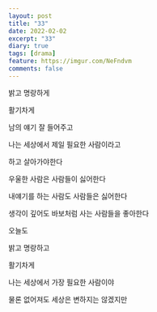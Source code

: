 ```yaml
---
layout: post
title: "33"
date: 2022-02-02
excerpt: "33"
diary: true
tags: [drama]
feature: https://imgur.com/NeFndvm
comments: false
---
```


밝고 명랑하게

활기차게

남의 얘기 잘 들어주고

나는 세상에서 제일 필요한 사람이라고

하고 살아가야한다

우울한 사람은 사람들이 싫어한다

내얘기를 하는 사람도 사람들은 싫어한다

생각이 깊어도 바보처럼 사는 사람들을 좋아한다

오늘도

밝고 명랑하고

활기차게

나는 세상에서 가장 필요한 사람이야

물론 없어져도 세상은 변하지는 않겠지만 
